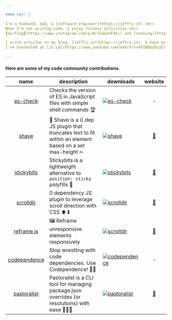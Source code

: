 ```yaml
---

#### Hey! 👋

I'm a husband, dad, & [software engineer](https://jeffry.in).<br>
When I'm not writing code, I enjoy fitness activities.<br>
[Surfing](https://www.instagram.com/p/BrlE4oSnF05/) and [running](https://www.strava.com/athletes/722335) are my current favorites.

I write articles on my blog, [Jeffry.in](https://jeffry.in), & have written articles for [CSS-Tricks](https://css-tricks.com/?s=yowainwright).<br> 
I've presented at [JS.LA](https://www.youtube.com/watch?v=8YQ8BGSOsyE) on the benefits of CI/CD tools. 

---
```


#### Here are some of my code community contributions.

| name | description | downloads | website |
| :---: | --- | --- | :---: |
| [es-check](https://github.com/yowainwright/es-check) | Checks the version of ES in JavaScript files with simple shell commands 🏆 | [![es-check](https://img.shields.io/npm/dm/es-check.svg)](https://www.npmjs.com/package/es-check) | - |
| [shave](https://github.com/yowainwright/shave) | 💈 Shave is a 0 dep JS plugin that truncates text to fit within an element based on a set max-height ✁ | [![shave](https://img.shields.io/npm/dm/shave.svg)](https://www.npmjs.com/package/shave) | [🔗](https://jeffry.in/shave/) |
| [stickybits](https://github.com/yowainwright/stickybits) | Stickybits is a lightweight alternative to `position: sticky` polyfills 🍬 | [![stickybits](https://img.shields.io/npm/dm/stickybits.svg)](https://www.npmjs.com/package/stickybits) | [🔗](https://jeffry.in/stickybits/) | 
| [scrolldir](https://github.com/yowainwright/scrolldir/) | 0 dependency JS plugin to leverage scroll direction with CSS ⬆⬇ | [![scrolldir](https://img.shields.io/npm/dm/scrolldir.svg)](https://www.npmjs.com/package/scrolldir) | [🔗](https://jeffry.in/scrolldir/) | 
| [reframe.js](https://github.com/yowainwright/reframe.js) | 🖼 Reframe unresponsive elements responsively | [![scrolldir](https://img.shields.io/npm/dm/scrolldir.svg)](https://www.npmjs.com/package/scrolldir) | [🔗](https://jeffry.in/reframe.js/) | 
| [codependence](https://github.com/yowainwright/codependence) | Stop wrestling with code dependencies. Use Codependence! 🤼‍♀️ | [![codependence](https://img.shields.io/npm/dm/codependence.svg)](https://www.npmjs.com/package/codependence) | - | 
| [pastoralist](https://github.com/yowainwright/pastoralist) | Pastoralist is a CLI tool for managing package.json overrides (or resolutions) with ease 👩🏽‍🌾 | [![pastoralist](https://img.shields.io/npm/dm/pastoralist.svg)](https://www.npmjs.com/package/pastoralist) | [🔗](https://jeffry.in/pastoralist) | 


